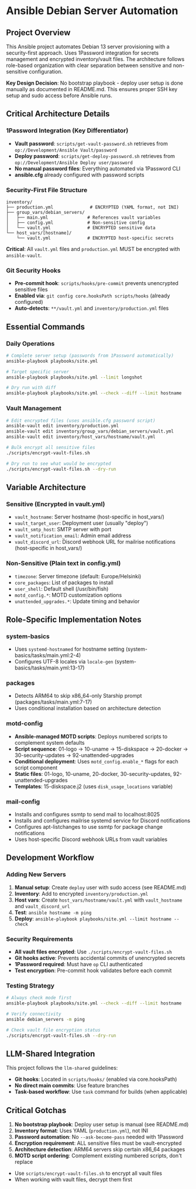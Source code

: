 # Ansible Debian Server Automation

## Project Overview

This Ansible project automates Debian 13 server provisioning with a security-first approach. Uses 1Password integration for secrets management and encrypted inventory/vault files. The architecture follows role-based organization with clear separation between sensitive and non-sensitive configuration.

**Key Design Decision**: No bootstrap playbook - deploy user setup is done manually as documented in README.md. This ensures proper SSH key setup and sudo access before Ansible runs.

## Critical Architecture Details

### 1Password Integration (Key Differentiator)

- **Vault password**: `scripts/get-vault-password.sh` retrieves from `op://Development/Ansible Vault/password`
- **Deploy password**: `scripts/get-deploy-password.sh` retrieves from `op://Development/Ansible Deploy user/password`
- **No manual password files**: Everything automated via 1Password CLI
- **ansible.cfg** already configured with password scripts

### Security-First File Structure

```plain
inventory/
├── production.yml              # ENCRYPTED (YAML format, not INI)
├── group_vars/debian_servers/
│   ├── main.yml               # References vault variables
│   ├── config.yml             # Non-sensitive config
│   └── vault.yml              # ENCRYPTED sensitive data
└── host_vars/[hostname]/
    └── vault.yml              # ENCRYPTED host-specific secrets
```

**Critical**: All `vault.yml` files and `production.yml` MUST be encrypted with `ansible-vault`.

### Git Security Hooks

- **Pre-commit hook**: `scripts/hooks/pre-commit` prevents unencrypted sensitive files
- **Enabled via**: `git config core.hooksPath scripts/hooks` (already configured)
- **Auto-detects**: `**/vault.yml` and `inventory/production.yml` files

## Essential Commands

### Daily Operations

```bash
# Complete server setup (passwords from 1Password automatically)
ansible-playbook playbooks/site.yml

# Target specific server
ansible-playbook playbooks/site.yml --limit longshot

# Dry run with diff
ansible-playbook playbooks/site.yml --check --diff --limit hostname
```

### Vault Management

```bash
# Edit encrypted files (uses ansible.cfg password script)
ansible-vault edit inventory/production.yml
ansible-vault edit inventory/group_vars/debian_servers/vault.yml
ansible-vault edit inventory/host_vars/hostname/vault.yml

# Bulk encrypt all sensitive files
./scripts/encrypt-vault-files.sh

# Dry run to see what would be encrypted
./scripts/encrypt-vault-files.sh --dry-run
```

## Variable Architecture

### Sensitive (Encrypted in vault.yml)

- `vault_hostname`: Server hostname (host-specific in host_vars/)
- `vault_target_user`: Deployment user (usually "deploy")  
- `vault_smtp_host`: SMTP server with port
- `vault_notification_email`: Admin email address
- `vault_discord_url`: Discord webhook URL for mailrise notifications (host-specific in host_vars/)

### Non-Sensitive (Plain text in config.yml)

- `timezone`: Server timezone (default: Europe/Helsinki)
- `core_packages`: List of packages to install
- `user_shell`: Default shell (/usr/bin/fish)
- `motd_config.*`: MOTD customization options
- `unattended_upgrades.*`: Update timing and behavior

## Role-Specific Implementation Notes

### system-basics

- Uses `systemd-hostnamed` for hostname setting (system-basics/tasks/main.yml:2-4)
- Configures UTF-8 locales via `locale-gen` (system-basics/tasks/main.yml:13-17)

### packages  

- Detects ARM64 to skip x86_64-only Starship prompt (packages/tasks/main.yml:7-17)
- Uses conditional installation based on architecture detection

### motd-config

- **Ansible-managed MOTD scripts**: Deploys numbered scripts to complement system defaults
- **Script sequence**: 01-logo → 10-uname → 15-diskspace → 20-docker → 30-security-updates → 92-unattended-upgrades
- **Conditional deployment**: Uses `motd_config.enable_*` flags for each script component
- **Static files**: 01-logo, 10-uname, 20-docker, 30-security-updates, 92-unattended-upgrades
- **Templates**: 15-diskspace.j2 (uses `disk_usage_locations` variable)

### mail-config

- Installs and configures ssmtp to send mail to localhost:8025
- Installs and configures mailrise systemd service for Discord notifications
- Configures apt-listchanges to use ssmtp for package change notifications
- Uses host-specific Discord webhook URLs from vault variables

## Development Workflow

### Adding New Servers

1. **Manual setup**: Create `deploy` user with sudo access (see README.md)
2. **Inventory**: Add to encrypted `inventory/production.yml`
3. **Host vars**: Create `host_vars/hostname/vault.yml` with `vault_hostname` and `vault_discord_url`
4. **Test**: `ansible hostname -m ping`
5. **Deploy**: `ansible-playbook playbooks/site.yml --limit hostname --check`

### Security Requirements

- **All vault files encrypted**: Use `./scripts/encrypt-vault-files.sh`
- **Git hooks active**: Prevents accidental commits of unencrypted secrets
- **1Password required**: Must have `op` CLI authenticated
- **Test encryption**: Pre-commit hook validates before each commit

### Testing Strategy

```bash
# Always check mode first
ansible-playbook playbooks/site.yml --check --diff --limit hostname

# Verify connectivity
ansible debian_servers -m ping

# Check vault file encryption status
./scripts/encrypt-vault-files.sh --dry-run
```

## LLM-Shared Integration

This project follows the `llm-shared` guidelines:

- **Git hooks**: Located in `scripts/hooks/` (enabled via core.hooksPath)
- **No direct main commits**: Use feature branches
- **Task-based workflow**: Use `task` command for builds (when applicable)

## Critical Gotchas

1. **No bootstrap playbook**: Deploy user setup is manual (see README.md)
2. **Inventory format**: Uses YAML (`production.yml`), not INI
3. **Password automation**: No `--ask-become-pass` needed with 1Password
4. **Encryption requirement**: ALL sensitive files must be vault-encrypted
5. **Architecture detection**: ARM64 servers skip certain x86_64 packages
6. **MOTD script ordering**: Complement existing numbered scripts, don't replace

- Use `scripts/encrypt-vault-files.sh` to encrypt all vault files
- When working with vault files, decrypt them first

